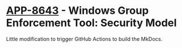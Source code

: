 # [APP-8643](https://carta.xom.com/CARTA/Application.aspx?alfa_param=0W3z2pufeI3h5Vit2ZLi5pYHjasdzAM73JRM76RbMtHMwtDtuiAiW8YxCbdXmb2ekYxVY7IYIAqlxSes9f4sKT1QlijvFj3CfMbVe8fApCGVIs61TV8ogkKXiq%2BPkRT2Mjq0ENK43E7vvb5aXhBixQ%3D%3D) - Windows Group Enforcement Tool: Security Model


Little modification to trigger GitHub Actions to build the MkDocs.
